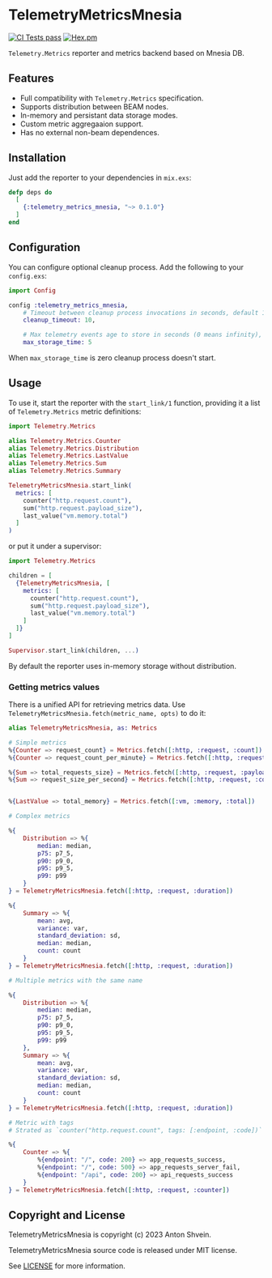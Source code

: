 # TelemetryMetricsMnesia

[![CI Tests pass](https://github.com/t0ha/telemetry_metrics_mnesia/actions/workflows/push.yml/badge.svg)](https://github.com/t0ha/telemetry_metrics_mnesia/actions/workflows/push.yml)
[![Hex.pm](https://img.shields.io/hexpm/v/telemetry_metrics_mnesia)](https://hex.pm/packages/telemetry_metrics_mnesia)

`Telemetry.Metrics` reporter and metrics backend based on Mnesia DB. 

## Features
- Full compatibility with `Telemetry.Metrics` specification.
- Supports distribution between BEAM nodes.
- In-memory and persistant data storage modes.
- Custom metric aggregaaion support.
- Has no external non-beam dependences.

## Installation

Just add the reporter to your dependencies in `mix.exs`:

```elixir
defp deps do
  [
    {:telemetry_metrics_mnesia, "~> 0.1.0"}
  ]
end
```

## Configuration

You can configure optional cleanup process. Add the following to your `config.exs`:

```elixir
import Config

config :telemetry_metrics_mnesia,
    # Timeout between cleanup process invocations in seconds, default 10.
    cleanup_timeout: 10,

    # Max telemetry events age to store in seconds (0 means infinity), default 0.
    max_storage_time: 5
```

When `max_storage_time` is zero cleanup process doesn't start.


## Usage

To use it, start the reporter with the `start_link/1` function, providing it a list of
`Telemetry.Metrics` metric definitions:

```elixir
import Telemetry.Metrics

alias Telemetry.Metrics.Counter
alias Telemetry.Metrics.Distribution
alias Telemetry.Metrics.LastValue
alias Telemetry.Metrics.Sum
alias Telemetry.Metrics.Summary

TelemetryMetricsMnesia.start_link(
  metrics: [
    counter("http.request.count"),
    sum("http.request.payload_size"),
    last_value("vm.memory.total")
  ]
)
```

or put it under a supervisor:

```elixir
import Telemetry.Metrics

children = [
  {TelemetryMetricsMnesia, [
    metrics: [
      counter("http.request.count"),
      sum("http.request.payload_size"),
      last_value("vm.memory.total")
    ]
  ]}
]

Supervisor.start_link(children, ...)
```

By default the reporter uses in-memory storage without distribution.

### Getting metrics values
There is a unified API for retrieving metrics data.
Use `TelemetryMetricsMnesia.fetch(metric_name, opts)` to do it:

```elixir
alias TelemetryMetricsMnesia, as: Metrics

# Simple metrics
%{Counter => request_count} = Metrics.fetch([:http, :request, :count])
%{Counter => request_count_per_minute} = Metrics.fetch([:http, :request, :count], granularity: [minites: 1])

%{Sum => total_requests_size} = Metrics.fetch([:http, :request, :payload_size])
%{Sum => request_size_per_second} = Metrics.fetch([:http, :request, :count], granularity: [:seconds, 1])


%{LastValue => total_memory} = Metrics.fetch([:vm, :memory, :total])

# Complex metrics

%{
    Distribution => %{
        median: median,
        p75: p7_5,
        p90: p9_0,
        p95: p9_5,
        p99: p99
    }
} = TelemetryMetricsMnesia.fetch([:http, :request, :duration])

%{
    Summary => %{
        mean: avg,
        variance: var,
        standard_deviation: sd,
        median: median,
        count: count
    }
} = TelemetryMetricsMnesia.fetch([:http, :request, :duration])

# Multiple metrics with the same name

%{
    Distribution => %{
        median: median,
        p75: p7_5,
        p90: p9_0,
        p95: p9_5,
        p99: p99
    },
    Summary => %{
        mean: avg,
        variance: var,
        standard_deviation: sd,
        median: median,
        count: count
    }
} = TelemetryMetricsMnesia.fetch([:http, :request, :duration])

# Metric with tags
# Strated as `counter("http.request.count", tags: [:endpoint, :code])`

%{
    Counter => %{
        %{endpoint: "/", code: 200} => app_requests_success,
        %{endpoint: "/", code: 500} => app_requests_server_fail,
        %{endpoint: "/api", code: 200} => api_requests_success
    }
} = TelemetryMetricsMnesia.fetch([:http, :request, :counter])
```

## Copyright and License

TelemetryMetricsMnesia is copyright (c) 2023 Anton Shvein.

TelemetryMetricsMnesia source code is released under MIT license.

See [LICENSE](LICENSE) for more information.

